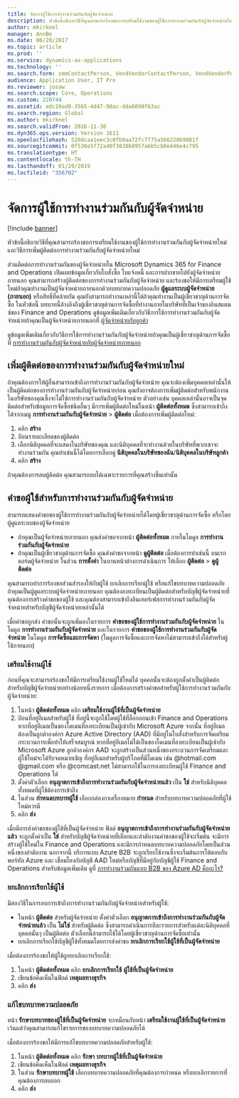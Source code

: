 ```yaml
---
title: จัดการผู้ใช้การทำงานร่วมกันกับผู้จัดจำหน่าย
description: หัวข้อนี้อธิบายวิธีที่คุณสามารถร้องขอการเตรียมใช้งานของผู้ใช้การทำงานร่วมกันกับผู้จัดจำหน่ายใหม่ และวิธีการเพิ่มผู้ติดต่อการทำงานร่วมกันกับผู้จัดจำหน่ายใหม่
author: mkirknel
manager: AnnBe
ms.date: 06/20/2017
ms.topic: article
ms.prod: ''
ms.service: dynamics-ax-applications
ms.technology: ''
ms.search.form: smmContactPerson, VendVendorContactPerson, VendVendorPortalUser
audience: Application User, IT Pro
ms.reviewer: josaw
ms.search.scope: Core, Operations
ms.custom: 220744
ms.assetid: edc19ad0-3565-4d47-98ac-dda6098f63ac
ms.search.region: Global
ms.author: mkirknel
ms.search.validFrom: 2016-11-30
ms.dyn365.ops.version: Version 1611
ms.openlocfilehash: 520dcaa1eec3c0fb8aa72fc7f75a56622069881f
ms.sourcegitcommit: 0f530e5f72a40f383868957a6b5cb0e446e4c795
ms.translationtype: HT
ms.contentlocale: th-TH
ms.lasthandoff: 01/29/2019
ms.locfileid: "356702"
---
```

# <a name="manage-vendor-collaboration-users"></a>จัดการผู้ใช้การทำงานร่วมกันกับผู้จัดจำหน่าย

[!include [banner](../includes/banner.md)]

หัวข้อนี้อธิบายวิธีที่คุณสามารถร้องขอการเตรียมใช้งานของผู้ใช้การทำงานร่วมกันกับผู้จัดจำหน่ายใหม่ และวิธีการเพิ่มผู้ติดต่อการทำงานร่วมกันกับผู้จัดจำหน่ายใหม่ 

ส่วนติดต่อการทำงานร่วมกันของผู้จัดจำหน่ายใน Microsoft Dynamics 365 for Finance and Operations เปิดเผยข้อมูลเกี่ยวกับใบสั่งซื้อ ใบแจ้งหนี้ และการฝากขายไปยังผู้จัดจำหน่ายภายนอก คุณสามารถสร้างผู้ติดต่อของการทำงานร่วมกันกับผู้จัดจำหน่าย และร้องขอให้มีการเตรียมผู้ใช้ใหม่ถ้าคุณทำงานเป็นผู้จัดจำหน่ายภายนอกด้วยบทบาทความปลอดภัย **ผู้ดูแลระบบผู้จัดจำหน่าย (ภายนอก)** หรือสิทธิ์ที่คล้ายกัน คุณยังสามารถทำงานเหล่านี้ได้ถ้าคุณทำงานเป็นผู้เชี่ยวชาญด้านการจัดซื้อ ในหัวข้อนี้ บทบาทนี้อ้างอิงถึงผู้เชี่ยวชาญด้านการจัดซื้อที่ทำงานภายในบริษัทที่เป็นเจ้าของอินสแตนซ์ของ Finance and Operations ดูข้อมูลเพิ่มเติมเกี่ยวกับวิธีการใช้การทำงานร่วมกันกับผู้จัดจำหน่ายถ้าคุณเป็นผู้จัดจำหน่ายภายนอกที่ [ผู้จัดจำหน่ายกับลูกค้า](vendor-collaboration-work-customers-dynamics-365-operations.md)  

ดูข้อมูลเพิ่มเติมเกี่ยวกับวิธีการใช้การทำงานร่วมกันกับผู้จัดจำหน่ายถ้าคุณเป็นผู้เชี่ยวชาญด้านการจัดซื้อที่ [การทำงานร่วมกันกับผู้จัดจำหน่ายกับผู้จัดจำหน่ายภายนอก](vendor-collaboration-work-external-vendors.md)

## <a name="add-new-vendor-collaboration-contacts"></a>เพิ่มผู้ติดต่อของการทำงานร่วมกันกับผู้จัดจำหน่ายใหม่
ถ้าคุณต้องการให้ผู้อื่นสามารถเข้าถึงการทำงานร่วมกันกับผู้จัดจำหน่าย คุณจะต้องเพิ่มบุคคลเหล่านั้นให้เป็นผู้ติดต่อของการทำงานร่วมกันกับผู้จัดจำหน่ายก่อน คุณยังอาจต้องการเพิ่มผู้ติดต่อสำหรับพนักงานในบริษัทของคุณซึ่งจะไม่ใช่การทำงานร่วมกันกับผู้จัดจำหน่าย ตัวอย่างเช่น บุคคลเหล่านั้นอาจเป็นจุดติดต่อสำหรับข้อมูลการจัดซื้อชนิดอื่นๆ มีการเพิ่มผู้ติดต่อใหม่ในหน้า **ผู้ติดต่อทั้งหมด** ซึ่งสามารถเข้าถึงได้จากเมนู **การทำงานร่วมกันกับผู้จัดจำหน่าย** &gt; **ผู้ติดต่อ** เมื่อต้องการเพิ่มผู้ติดต่อใหม่:

1.  คลิก **สร้าง**
2.  ป้อนรายละเอียดของผู้ติดต่อ
3.  เลือกนิติบุคคลที่จะแสดงในบริษัทของคุณ และนิติบุคคลที่จะทำงานด้วยในบริษัทที่พวกเขาจะทำงานร่วมกัน คุณทำเช่นนี้ได้โดยการเลือกคู่ **นิติบุคคลในบริษัทของฉัน**/**นิติบุคคลในบริษัทลูกค้า**
4.  คลิก **สร้าง**

ถ้าคุณต้องการลบผู้ติดต่อ คุณสามารถลบได้เฉพาะรายการที่คุณสร้างขึ้นเท่านั้น

## <a name="vendor-collaboration-user-requests"></a>คำขอผู้ใช้สำหรับการทำงานร่วมกันกับผู้จัดจำหน่าย
สามารถแสดงคำขอของผู้ใช้การทำงานร่วมกันกับผู้จัดจำหน่ายได้โดยผู้เชี่ยวชาญด้านการจัดซื้อ หรือโดยผู้ดูแลระบบของผู้จัดจำหน่าย

-   ถ้าคุณเป็นผู้จัดจำหน่ายภายนอก คุณส่งคำขอจากหน้า **ผู้ติดต่อทั้งหมด** ภายในโมดูล **การทำงานร่วมกันกับผู้จัดจำหน่าย**
-   ถ้าคุณเป็นผู้เชี่ยวชาญด้านการจัดซื้อ คุณส่งคำขอจากหน้า **ดูผู้ติดต่อ** เมื่อต้องการทำเช่นนี้ บนเรกคอร์ดผู้จัดจำหน่าย ในส่วน **การตั้งค่า** ในบานหน้าต่างการดำเนินการ ให้เลือก **ผู้ติดต่อ** &gt; **ดูผู้ติดต่อ**

คุณสามารถทำการร้องขอส่วนสำรองให้กับผู้ใช้ ยกเลิกการเรียกผู้ใช้ หรือแก้ไขบทบาทความปลอดภัย ถ้าคุณเป็นผู้ดูแลระบบผู้จัดจำหน่ายภายนอก คุณต้องลงทะเบียนเป็นผู้ติดต่อสำหรับบัญชีผู้จัดจำหน่ายที่คุณต้องการสร้างคำขอของผู้ใช้ และคุณต้องสามารถเข้าถึงอินเทอร์เฟสการทำงานร่วมกันกับผู้จัดจำหน่ายสำหรับบัญชีผู้จัดจำหน่ายเหล่านั้นได้  

เมื่อคำขอถูกส่ง คำขอนั้นจะถูกเพิ่มลงในรายการ **คำขอของผู้ใช้การทำงานร่วมกันกับผู้จัดจำหน่าย** ในโมดูล **การทำงานร่วมกันกับผู้จัดจำหน่าย** และในรายการ **คำขอของผู้ใช้การทำงานร่วมกันกับผู้จัดจำหน่าย** ในโมดูล **การจัดซื้อและการจัดหา** (โมดูลการจัดซื้อและการจัดหาไม่สามารถเข้าถึงได้สำหรับผู้ใช้ภายนอก)

### <a name="provision-a-user"></a>เตรียมใช้งานผู้ใช้

ก่อนที่คุณจะสามารถร้องขอให้มีการเตรียมใช้งานผู้ใช้ใหม่ได้ บุคคลนั้นจะต้องถูกตั้งค่าเป็นผู้ติดต่อสำหรับบัญชีผู้จัดจำหน่ายอย่างน้อยหนึ่งรายการ เมื่อต้องการสร้างคำขอสำหรับผู้ใช้การทำงานร่วมกันกับผู้จัดจำหน่าย:

1. ในหน้า **ผู้ติดต่อทั้งหมด** คลิก **เตรียมใช้งานผู้ใช้ที่เป็นผู้จัดจำหน่าย**
2. ป้อนที่อยู่อีเมลสำหรับผู้ใช้ ที่อยู่นี้จะถูกใช้โดยผู้ใช้ที่ล็อกออนเข้า Finance and Operations หากที่อยู่อีเมลเป็นของโดเมนที่ลงทะเบียนเป็นผู้เช่ากับ Microsoft Azure จากนั้น ที่อยู่อีเมลต้องเป็นลูกค้าองค์กร Azure Active Directory (AAD) ที่มีอยู่ในใบสั่งสำหรับการจัดเตรียมกระบวนการเพื่อทำให้เสร็จสมบูรณ์ หากที่อยู่อีเมลไม่ได้เป็นของโดเมนที่ลงทะเบียนเป็นผู้เช่ากับ Microsoft Azure ลูกค้าองค์กร AAD จะถูกสร้างเป็นส่วนหนึ่งของกระบวนการจัดเตรียมและผู้ใช้ใหม่จะได้รับจดหมายเชิญ ที่อยู่อีเมลสำหรับผู้บริโภคที่มีโดเมน เช่น @hotmail.com @gmail.com หรือ @comcast.net ไม่สามารถใช้ในการลงทะเบียนผู้ใช้ Finance and Operations ได้
3. ตั้งค่าตัวเลือก **อนุญาตการเข้าถึงการทำงานร่วมกันกับผู้จัดจำหน่ายแล้ว** เป็น **ใช่** สำหรับนิติบุคคลทั้งหมดที่ผู้ใช้ต้องการเข้าถึง
4. ในส่วน **กำหนดบทบาทผู้ใช้** เลือกกล่องกาเครื่องหมาย **กำหนด** สำหรับบทบาทความปลอดภัยที่ผู้ใช้ใหม่ควรมี
5. คลิก **ส่ง**

เมื่อมีการส่งคำขอของผู้ใช้ที่เป็นผู้จัดจำหน่าย ฟิลด์ **อนุญาตการเข้าถึงการทำงานร่วมกันกับผู้จัดจำหน่ายแล้ว** จะถูกตั้งค่าเป็น **ใช่** สำหรับบัญชีผู้จัดจำหน่ายที่เลือกและลำดับงานคำขอของผู้ใช้จะเริ่มต้น จะมีการสร้างผู้ใช้ใหม่ใน Finance and Operations และมีการกำหนดบทบาทความปลอดภัยโดยเป็นส่วนหนึ่งของลำดับงาน นอกจากนี้ บริการแบบ Azure B2B จะถูกเรียกใช้งานซึ่งจะเริ่มต้นการโต้ตอบกับพอร์ทัล Azure และ เชื่อมโยงกับบัญชี AAD ใหม่หรือบัญชีที่มีอยู่กับบัญชีผู้ใช้ Finance and Operations สำหรับข้อมูลเพิ่มเติม ดูที่ [การทำงานร่วมกันแบบ B2B ของ Azure AD คืออะไร?](https://docs.microsoft.com/en-us/azure/active-directory/active-directory-b2b-what-is-azure-ad-b2b)

### <a name="inactivate-a-user"></a>ยกเลิกการเรียกใช้ผู้ใช้

มีสองวิธีในการลบการเข้าถึงการทำงานร่วมกันกับผู้จัดจำหน่ายสำหรับผู้ใช้:

-   ในหน้า **ผู้ติดต่อ** สำหรับผู้จัดจำหน่าย ตั้งค่าตัวเลือก **อนุญาตการเข้าถึงการทำงานร่วมกันกับผู้จัดจำหน่ายแล้ว** เป็น **ไม่ใช่** สำหรับผู้ติดต่อ ซึ่งสามารถดำเนินการทีละรายการสำหรับแต่ละนิติบุคคลที่บุคคลนั้นๆ เป็นผู้ติดต่อ ตัวเลือกนี้สามารถใช้ได้โดยผู้เชี่ยวชาญด้านการจัดซื้อเท่านั้น
-   ยกเลิกการเรียกใช้บัญชีผู้ใช้ทั้งหมดโดยการส่งคำขอ **ยกเลิกการเรียกใช้ผู้ใช้ที่เป็นผู้จัดจำหน่าย**

เมื่อต้องการร้องขอให้ผู้ใช้ถูกยกเลิกการเรียกใช้:

1.  ในหน้า **ผู้ติดต่อทั้งหมด** คลิก **ยกเลิกการเรียกใช้** **ผู้ใช้ที่เป็นผู้จัดจำหน่าย**
2.  เขียนข้อคิดเห็นในฟิลด์ **เหตุผลทางธุรกิจ**
3.  คลิก **ส่ง**

### <a name="modify-security-roles"></a>แก้ไขบทบาทความปลอดภัย

หน้า **รักษาบทบาทของผู้ใช้ที่เป็นผู้จัดจำหน่าย** จะเหมือนกับหน้า **เตรียมใช้งานผู้ใช้ที่เป็นผู้จัดจำหน่าย** เว้นแต่ว่าคุณสามารถแก้ไขรายการของบทบาทความปลอดภัยได้  

เมื่อต้องการร้องขอให้มีการแก้ไขบทบาทความปลอดภัยสำหรับผู้ใช้:

1.  ในหน้า **ผู้ติดต่อทั้งหมด** คลิก **รักษา** **บทบาทผู้ใช้ที่เป็นผู้จัดจำหน่าย**
2.  เขียนข้อคิดเห็นในฟิลด์ **เหตุผลทางธุรกิจ**
3.  ในส่วน **รักษาบทบาทผู้ใช้** เลือกบทบาทความปลอดภัยที่คุณต้องการกำหนด หรือยกเลิกรายการที่คุณต้องการลบออก
4.  คลิก **ส่ง**




